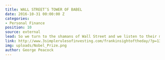 ```yaml
---
title: WALL STREET’S TOWER OF BABEL
date: 2016-10-31 00:00:00 Z
categories:
- Personal Finance
position: 10
source: external
lead: So we turn to the shamans of Wall Street and we listen to their magical incantations.
link: http://www.3simplerulesofinvesting.com/frankinsightoftheday/?p=1323
img: uploads/Nobel_Prize.png
author: George Peacock
---
```


